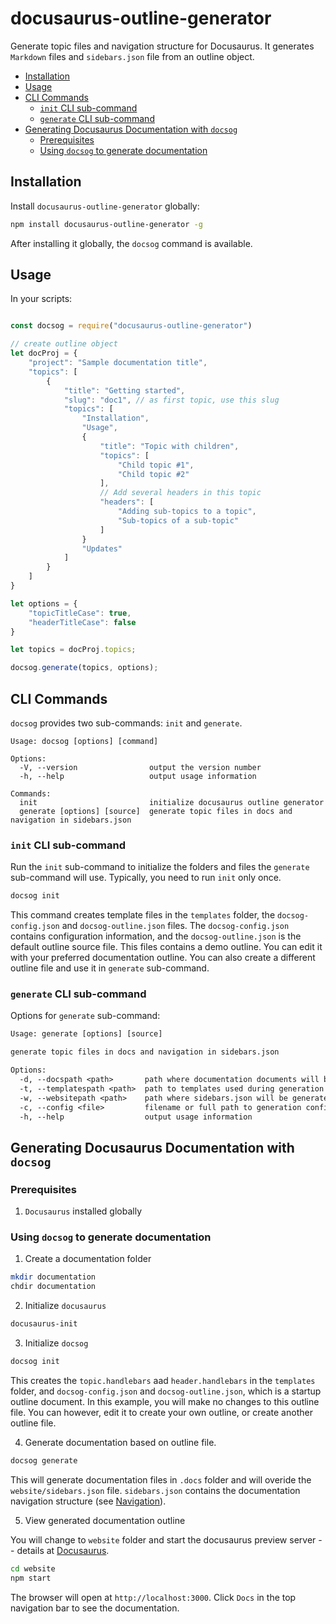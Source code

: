 <!-- omit in toc -->
# docusaurus-outline-generator

Generate topic files and navigation structure for Docusaurus. It generates `Markdown` files and `sidebars.json` file from an outline object.

- [Installation](#installation)
- [Usage](#usage)
- [CLI Commands](#cli-commands)
  - [`init` CLI sub-command](#init-cli-sub-command)
  - [`generate` CLI sub-command](#generate-cli-sub-command)
- [Generating Docusaurus Documentation with `docsog`](#generating-docusaurus-documentation-with-docsog)
  - [Prerequisites](#prerequisites)
  - [Using `docsog` to generate documentation](#using-docsog-to-generate-documentation)

## Installation

Install `docusaurus-outline-generator` globally:

```bash
npm install docusaurus-outline-generator -g
```

After installing it globally, the `docsog` command is available.

## Usage

In your scripts:

```javascript

const docsog = require("docusaurus-outline-generator")

// create outline object
let docProj = {
    "project": "Sample documentation title",
    "topics": [
        {
            "title": "Getting started",
            "slug": "doc1", // as first topic, use this slug
            "topics": [
                "Installation",
                "Usage",
                {
                    "title": "Topic with children",
                    "topics": [
                        "Child topic #1",
                        "Child topic #2"
                    ],
                    // Add several headers in this topic
                    "headers": [
                        "Adding sub-topics to a topic",
                        "Sub-topics of a sub-topic"
                    ]
                }
                "Updates"
            ]
        }
    ]
}

let options = {
    "topicTitleCase": true,
    "headerTitleCase": false
}

let topics = docProj.topics;

docsog.generate(topics, options);
```

## CLI Commands

`docsog` provides two sub-commands: `init` and `generate`.

```text
Usage: docsog [options] [command]

Options:
  -V, --version                output the version number
  -h, --help                   output usage information

Commands:
  init                         initialize docusaurus outline generator
  generate [options] [source]  generate topic files in docs and navigation in sidebars.json
```

### `init` CLI sub-command

Run the `init` sub-command to initialize the folders and files the `generate` sub-command will use. Typically, you need to run `init` only once. 

```bash
docsog init
```
This command creates template files in the `templates` folder, the `docsog-config.json` and `docsog-outline.json` files. The `docsog-config.json` contains configuration information, and the `docsog-outline.json` is the default outline source file. This files contains a demo outline. You can edit it with your preferred documentation outline. You can also create a different outline file and use it in `generate` sub-command.

### `generate` CLI sub-command

Options for `generate` sub-command:

```txt
Usage: generate [options] [source]

generate topic files in docs and navigation in sidebars.json

Options:
  -d, --docspath <path>       path where documentation documents will be generated (default: "./docs")
  -t, --templatespath <path>  path to templates used during generation (default: "./templates")
  -w, --websitepath <path>    path where sidebars.json will be generated (default: "./website")
  -c, --config <file>         filename or full path to generation configuration file (default: "docsog-config.json")
  -h, --help                  output usage information
```

## Generating Docusaurus Documentation with `docsog`

### Prerequisites

1. `Docusaurus` installed globally

### Using `docsog` to generate documentation

1. Create a documentation folder

```bash
mkdir documentation
chdir documentation
```

2. Initialize `docusaurus`

```bash
docusaurus-init
```

3. Initialize `docsog`

```bash
docsog init
```

This creates the  `topic.handlebars` aad `header.handlebars` in the `templates` folder, and `docsog-config.json` and `docsog-outline.json`, which is a startup outline document. In this
example, you will make no changes to this outline file. You can however, edit it to create your own 
outline, or create another outline file.

4. Generate documentation based on outline file.

```bash
docsog generate
```

This will generate documentation files in `.docs` folder and will overide the `website/sidebars.json` file. `sidebars.json` contains the documentation navigation structure (see [Navigation](https://docusaurus.io/docs/navigation)).

5. View generated documentation outline

You will change to `website` folder and start the docusaurus preview server -- details at [Docusaurus](https://docusaurus.io/docs).

```bash
cd website
npm start
```

The browser will open at `http://localhost:3000`. Click `Docs` in the top navigation bar to see the documentation.
